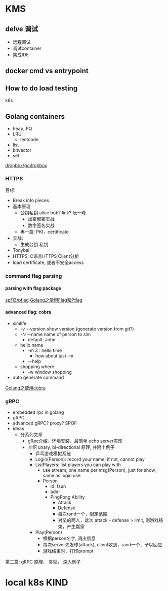 
# KMS




## delve 调试

*  远程调试
*  调试container
*  集成IDE


## docker cmd vs entrypoint


## How to do load testing

k6s


## Golang containers

*  heap, PQ
*  LRU:
    -  leetcode
*  list
*  bitvector
*  set

[dropbox/godropbox](https://github.com/dropbox/godropbox/blob/master/container/set/set.go)


### HTTPS

目标:
*  Break into pieces
*  基本原理
    -  公钥私钥 alice bob? link?  阮一峰
        +  加密解密实战
        +  数字签名实战
    -  再一篇: PKI，certificate
*  实战:
    -  生成公钥 私钥
*  Tonybai: 
*  HTTPS: C语言HTTPS Client分析
*  load certificate, 或者不安全access


### command flag parsing

#### parsing with flag package

[spf13/pflag](https://github.com/spf13/pflag)
[Golang之使用Flag和Pflag](https://o-my-chenjian.com/2017/09/20/Using-Flag-And-Pflag-With-Golang/)

#### advanced flag: cobra

*  simlife
    -  -v --version show version (generate version from git?)
    -  -N --name name of person to sim
        +  default: John
    -  hello name 
        +  -m 3 : hello time
            *  how about just -m 
        +  --help
    -  shopping where
        +  -w window shopping
*  auto generate command

[Golang之使用cobra](https://o-my-chenjian.com/2017/09/20/Using-Cobra-With-Golang/)

### gRPC

*  embedded rpc in golang
*  gRPC
*  advanced gRPC? proxy? SPOF
*  ideas
    -  分系列文章
        +  gRpc介绍，环境安装，最简单 echo server实现
        +  介绍 unary, bi-directional 原理, 并附上例子
            *  乒乓游戏模拟系统
            *  Login(Person): record your name; if not, cannot play
            *  ListPlayers: list players you can play with
                -  use stream, one name per msg(Person), just for show, same as login use
                -  Person
                    +  id: fsun
                    +  addr
                    +  PingPong Ability
                        *  Attack
                        *  Defense
                        *  每次rand一个，限定范围
                        *  对垒的两人，此次 attack - defense > limit, 则游戏结束，产生赢家
            *  Play(Person)
                -  根据person名字, 调出信息
                -  每次server先发球(attack), client收到，rand一个，予以回应
                -  游戏结束时，打印prompt


第二篇:  gRPC 原理， 类型， 深入例子

# local k8s KIND




